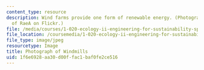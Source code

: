 ```yaml
---
content_type: resource
description: Wind farms provide one form of renewable energy. (Photograph courtesy
  of RaeA on Flickr.)
file: /media/courses/1-020-ecology-ii-engineering-for-sustainability-spring-2008/1f6e6928aa30d00ffac1baf0fe2ce516_1-020s08.jpg
file_location: /coursemedia/1-020-ecology-ii-engineering-for-sustainability-spring-2008/1f6e6928aa30d00ffac1baf0fe2ce516_1-020s08.jpg
file_type: image/jpeg
resourcetype: Image
title: Photograph of Windmills
uid: 1f6e6928-aa30-d00f-fac1-baf0fe2ce516
---
```

